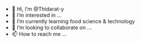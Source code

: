 - 👋 Hi, I’m @Thidarat-y
- 👀 I’m interested in ...
- 🌱 I’m currently learning food science & technology
- 💞️ I’m looking to collaborate on ...
- 📫 How to reach me ...

<!---
Thidarat-y/Thidarat-y is a ✨ special ✨ repository because its `README.md` (this file) appears on your GitHub profile.
You can click the Preview link to take a look at your changes.
--->
